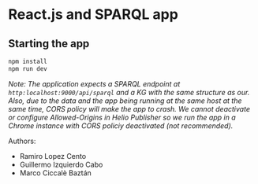 # React.js and SPARQL app

## Starting the app

```bash
npm install
npm run dev
```

_Note: The application expects a SPARQL endpoint at `http:localhost:9000/api/sparql` and a KG with the same structure as our. Also, due to the data and the app being running at the same host at the same time, CORS policy will make the app to crash. We cannot deactivate or configure Allowed-Origins in Helio Publisher so we run the app in a Chrome instance with CORS policiy deactivated (not recommended)._

Authors:
- Ramiro Lopez Cento
- Guillermo Izquierdo Cabo
- Marco Ciccalè Baztán
